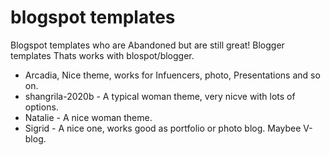 # blogspot templates
Blogspot templates who are Abandoned but are still great!
Blogger templates Thats works with blospot/blogger.

* Arcadia, Nice theme, works for Infuencers, photo, Presentations and so on.
* shangrila-2020b  - A typical woman theme, very nicve with lots of options.
* Natalie - A nice woman theme.
* Sigrid - A nice one, works good as portfolio or photo blog. Maybee V-blog.
